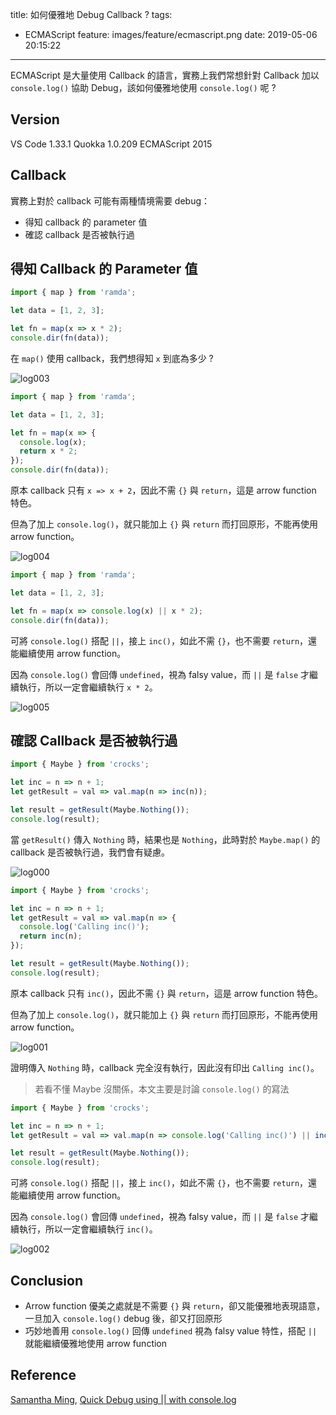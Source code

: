 title: 如何優雅地 Debug Callback ?
tags:
  - ECMAScript
feature: images/feature/ecmascript.png
date: 2019-05-06 20:15:22
---
ECMAScript 是大量使用 Callback 的語言，實務上我們常想針對 Callback 加以 `console.log()` 協助 Debug，該如何優雅地使用 `console.log()` 呢 ?

<!-- more -->

## Version

VS Code 1.33.1
Quokka 1.0.209
ECMAScript 2015

## Callback

實務上對於 callback 可能有兩種情境需要 debug：

* 得知 callback 的 parameter 值
* 確認 callback 是否被執行過

## 得知 Callback 的 Parameter 值

```javascript
import { map } from 'ramda';

let data = [1, 2, 3];

let fn = map(x => x * 2);
console.dir(fn(data));
```

在 `map()` 使用 callback，我們想得知 `x` 到底為多少 ?

![log003](/images/ecmascript/consolelog-debug/log003.png)

```javascript
import { map } from 'ramda';

let data = [1, 2, 3];

let fn = map(x => {
  console.log(x);
  return x * 2;
});
console.dir(fn(data));
```

原本 callback 只有 `x => x + 2`，因此不需 `{}` 與 `return`，這是 arrow function 特色。

但為了加上 `console.log()`，就只能加上 `{}` 與 `return` 而打回原形，不能再使用 arrow function。

![log004](/images/ecmascript/consolelog-debug/log004.png)

```javascript
import { map } from 'ramda';

let data = [1, 2, 3];

let fn = map(x => console.log(x) || x * 2);
console.dir(fn(data));
```

可將 `console.log()` 搭配 `||`，接上 `inc()`，如此不需 `{}`，也不需要 `return`，還能繼續使用 arrow function。

因為 `console.log()` 會回傳 `undefined`，視為 falsy value，而 `||` 是 `false` 才繼續執行，所以一定會繼續執行 `x * 2`。

![log005](/images/ecmascript/consolelog-debug/log005.png)

## 確認 Callback 是否被執行過

```javascript
import { Maybe } from 'crocks';

let inc = n => n + 1;
let getResult = val => val.map(n => inc(n));

let result = getResult(Maybe.Nothing());
console.log(result);
```

當 `getResult()` 傳入 `Nothing` 時，結果也是 `Nothing`，此時對於 `Maybe.map()` 的 callback 是否被執行過，我們會有疑慮。

![log000](/images/ecmascript/consolelog-debug/log000.png)

```javascript
import { Maybe } from 'crocks';

let inc = n => n + 1;
let getResult = val => val.map(n => {
  console.log('Calling inc()');
  return inc(n);
});

let result = getResult(Maybe.Nothing());
console.log(result);
```

原本 callback 只有 `inc()`，因此不需 `{}` 與 `return`，這是 arrow function 特色。

但為了加上 `console.log()`，就只能加上 `{}` 與 `return` 而打回原形，不能再使用 arrow function。

![log001](/images/ecmascript/consolelog-debug/log001.png)

證明傳入 `Nothing` 時，callback 完全沒有執行，因此沒有印出 `Calling inc()`。

> 若看不懂 Maybe 沒關係，本文主要是討論 `console.log()` 的寫法

```javascript
import { Maybe } from 'crocks';

let inc = n => n + 1;
let getResult = val => val.map(n => console.log('Calling inc()') || inc(n));

let result = getResult(Maybe.Nothing());
console.log(result);
```

可將 `console.log()` 搭配 `||`，接上 `inc()`，如此不需 `{}`，也不需要 `return`，還能繼續使用 arrow function。

因為 `console.log()` 會回傳 `undefined`，視為 falsy value，而 `||` 是 `false` 才繼續執行，所以一定會繼續執行 `inc()`。

![log002](/images/ecmascript/consolelog-debug/log002.png)

## Conclusion

* Arrow function 優美之處就是不需要 `{}` 與 `return`，卻又能優雅地表現語意，一旦加入 `console.log()` debug 後，卻又打回原形
* 巧妙地善用 `console.log()` 回傳 `undefined` 視為 falsy value 特性，搭配 `||` 就能繼續優雅地使用 arrow function

## Reference

[Samantha Ming](https://medium.com/@samanthaming), [Quick Debug using || with console.log](https://medium.com/@samanthaming/quick-debug-using-with-console-log-246adf7d8502)

